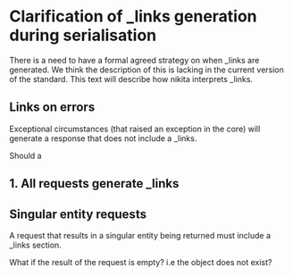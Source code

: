 # Clarification of _links generation during serialisation

There is a need to have a formal agreed strategy on when _links are generated. We think the description of this is 
lacking in the current version of the standard. This text will describe how nikita interprets _links.

## Links on errors
 
Exceptional circumstances (that raised an exception in the core) will generate a response that does not include a
_links. 




Should a 

## 1. All requests generate _links
 
## Singular entity requests
A request that results in a singular entity being returned must include a _links section.

What if the result of the request is empty? i.e the object does not exist?